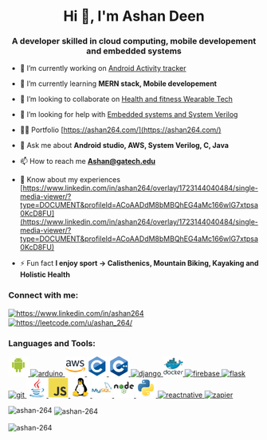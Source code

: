 <h1 align="center">Hi 👋, I'm Ashan Deen</h1>
<h3 align="center">A developer skilled in cloud computing, mobile developement and embedded systems</h3>



- 🔭 I’m currently working on [Android Activity tracker](https://github.com/Ashan-264/Activity-Tracker)

- 🌱 I’m currently learning **MERN stack, Mobile developement**

- 👯 I’m looking to collaborate on [Health and fitness Wearable Tech](https://www.linkedin.com/posts/ashan264_my-paper-non-published-on-the-fitness-tracking-activity-7217335154225090561-YLhH?utm_source=share&utm_medium=member_desktop)

- 🤝 I’m looking for help with [Embedded systems and System Verilog](https://github.com/Operating-System-Modelling)

- 👨‍💻 Portfolio [https://ashan264.com/](https://ashan264.com/)

- 💬 Ask me about **Android studio, AWS, System Verilog, C, Java**

- 📫 How to reach me **Ashan@gatech.edu**

- 📄 Know about my experiences [https://www.linkedin.com/in/ashan264/overlay/1723144040484/single-media-viewer/?type=DOCUMENT&profileId=ACoAADdM8bMBQhEG4aMc166wIG7xtpsa0KcD8FU](https://www.linkedin.com/in/ashan264/overlay/1723144040484/single-media-viewer/?type=DOCUMENT&profileId=ACoAADdM8bMBQhEG4aMc166wIG7xtpsa0KcD8FU)

- ⚡ Fun fact **I enjoy sport -> Calisthenics, Mountain Biking, Kayaking and Holistic Health**

<h3 align="left">Connect with me:</h3>
<p align="left">
<a href="https://linkedin.com/in/https://www.linkedin.com/in/ashan264" target="blank"><img align="center" src="https://raw.githubusercontent.com/rahuldkjain/github-profile-readme-generator/master/src/images/icons/Social/linked-in-alt.svg" alt="https://www.linkedin.com/in/ashan264" height="30" width="40" /></a>
<a href="https://www.leetcode.com/https://leetcode.com/u/ashan_264/" target="blank"><img align="center" src="https://raw.githubusercontent.com/rahuldkjain/github-profile-readme-generator/master/src/images/icons/Social/leet-code.svg" alt="https://leetcode.com/u/ashan_264/" height="30" width="40" /></a>
</p>

<h3 align="left">Languages and Tools:</h3>
<p align="left"> <a href="https://developer.android.com" target="_blank" rel="noreferrer"> <img src="https://raw.githubusercontent.com/devicons/devicon/master/icons/android/android-original-wordmark.svg" alt="android" width="40" height="40"/> </a> <a href="https://www.arduino.cc/" target="_blank" rel="noreferrer"> <img src="https://cdn.worldvectorlogo.com/logos/arduino-1.svg" alt="arduino" width="40" height="40"/> </a> <a href="https://aws.amazon.com" target="_blank" rel="noreferrer"> <img src="https://raw.githubusercontent.com/devicons/devicon/master/icons/amazonwebservices/amazonwebservices-original-wordmark.svg" alt="aws" width="40" height="40"/> </a> <a href="https://www.cprogramming.com/" target="_blank" rel="noreferrer"> <img src="https://raw.githubusercontent.com/devicons/devicon/master/icons/c/c-original.svg" alt="c" width="40" height="40"/> </a> <a href="https://www.w3schools.com/cpp/" target="_blank" rel="noreferrer"> <img src="https://raw.githubusercontent.com/devicons/devicon/master/icons/cplusplus/cplusplus-original.svg" alt="cplusplus" width="40" height="40"/> </a> <a href="https://www.djangoproject.com/" target="_blank" rel="noreferrer"> <img src="https://cdn.worldvectorlogo.com/logos/django.svg" alt="django" width="40" height="40"/> </a> <a href="https://www.docker.com/" target="_blank" rel="noreferrer"> <img src="https://raw.githubusercontent.com/devicons/devicon/master/icons/docker/docker-original-wordmark.svg" alt="docker" width="40" height="40"/> </a> <a href="https://firebase.google.com/" target="_blank" rel="noreferrer"> <img src="https://www.vectorlogo.zone/logos/firebase/firebase-icon.svg" alt="firebase" width="40" height="40"/> </a> <a href="https://flask.palletsprojects.com/" target="_blank" rel="noreferrer"> <img src="https://www.vectorlogo.zone/logos/pocoo_flask/pocoo_flask-icon.svg" alt="flask" width="40" height="40"/> </a> <a href="https://git-scm.com/" target="_blank" rel="noreferrer"> <img src="https://www.vectorlogo.zone/logos/git-scm/git-scm-icon.svg" alt="git" width="40" height="40"/> </a> <a href="https://www.java.com" target="_blank" rel="noreferrer"> <img src="https://raw.githubusercontent.com/devicons/devicon/master/icons/java/java-original.svg" alt="java" width="40" height="40"/> </a> <a href="https://developer.mozilla.org/en-US/docs/Web/JavaScript" target="_blank" rel="noreferrer"> <img src="https://raw.githubusercontent.com/devicons/devicon/master/icons/javascript/javascript-original.svg" alt="javascript" width="40" height="40"/> </a> <a href="https://www.linux.org/" target="_blank" rel="noreferrer"> <img src="https://raw.githubusercontent.com/devicons/devicon/master/icons/linux/linux-original.svg" alt="linux" width="40" height="40"/> </a> <a href="https://www.mysql.com/" target="_blank" rel="noreferrer"> <img src="https://raw.githubusercontent.com/devicons/devicon/master/icons/mysql/mysql-original-wordmark.svg" alt="mysql" width="40" height="40"/> </a> <a href="https://nodejs.org" target="_blank" rel="noreferrer"> <img src="https://raw.githubusercontent.com/devicons/devicon/master/icons/nodejs/nodejs-original-wordmark.svg" alt="nodejs" width="40" height="40"/> </a> <a href="https://www.python.org" target="_blank" rel="noreferrer"> <img src="https://raw.githubusercontent.com/devicons/devicon/master/icons/python/python-original.svg" alt="python" width="40" height="40"/> </a> <a href="https://reactnative.dev/" target="_blank" rel="noreferrer"> <img src="https://reactnative.dev/img/header_logo.svg" alt="reactnative" width="40" height="40"/> </a> <a href="https://zapier.com" target="_blank" rel="noreferrer"> <img src="https://www.vectorlogo.zone/logos/zapier/zapier-icon.svg" alt="zapier" width="40" height="40"/> </a> </p>

<p><img align="left" src="https://github-readme-stats.vercel.app/api/top-langs?username=ashan-264&show_icons=true&locale=en&layout=compact" alt="ashan-264" /></p>

<p>&nbsp;<img align="center" src="https://github-readme-stats.vercel.app/api?username=ashan-264&show_icons=true&locale=en" alt="ashan-264" /></p>

<p><img align="center" src="https://github-readme-streak-stats.herokuapp.com/?user=ashan-264&" alt="ashan-264" /></p>

